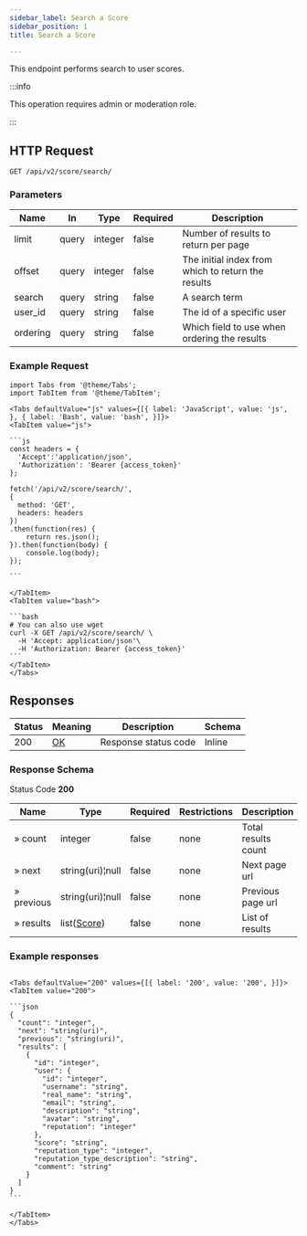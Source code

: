 ```yaml
---
sidebar_label: Search a Score
sidebar_position: 1
title: Search a Score

---
```


This endpoint performs search to user scores.

:::info

This operation requires admin or moderation role.

:::

## HTTP Request

`GET /api/v2/score/search/`

### Parameters

| Name     | In    | Type    | Required | Description                                        |
|----------|-------|---------|----------|----------------------------------------------------|
| limit    | query | integer | false    | Number of results to return per page               |
| offset   | query | integer | false    | The initial index from which to return the results |
| search   | query | string  | false    | A search term                                      |
| user_id  | query | string  | false    | The id of a specific user                          |
| ordering | query | string  | false    | Which field to use when ordering the results       |

### Example Request

````mdx-code-block
import Tabs from '@theme/Tabs';
import TabItem from '@theme/TabItem';

<Tabs defaultValue="js" values={[{ label: 'JavaScript', value: 'js', }, { label: 'Bash', value: 'bash', }]}>
<TabItem value="js">

```js
const headers = {
  'Accept':'application/json',
  'Authorization': 'Bearer {access_token}'
};

fetch('/api/v2/score/search/',
{
  method: 'GET',
  headers: headers
})
.then(function(res) {
    return res.json();
}).then(function(body) {
    console.log(body);
});

```

</TabItem>
<TabItem value="bash">

```bash
# You can also use wget
curl -X GET /api/v2/score/search/ \
  -H 'Accept: application/json'\
  -H 'Authorization: Bearer {access_token}'
```
</TabItem>
</Tabs>
````

## Responses

| Status | Meaning                                                 | Description | Schema |
|--------|---------------------------------------------------------|-------------|--------|
| 200    | [OK](https://tools.ietf.org/html/rfc7231#section-6.3.1) | Response status code        | Inline |

### Response Schema

Status Code **200**

| Name       | Type                                               | Required | Restrictions | Description         |
|------------|----------------------------------------------------|----------|--------------|---------------------|
| » count    | integer                                            | false    | none         | Total results count |
| » next     | string(uri)¦null                                   | false    | none         | Next page url       |
| » previous | string(uri)¦null                                   | false    | none         | Previous page url   |
| » results  | list([Score](/docs/apireference/v2/schemas/score)) | false    | none         | List of results     |

### Example responses


````mdx-code-block

<Tabs defaultValue="200" values={[{ label: '200', value: '200', }]}>
<TabItem value="200">

```json
{
  "count": "integer",
  "next": "string(uri)",
  "previous": "string(uri)",
  "results": [
    {
      "id": "integer",
      "user": {
        "id": "integer",
        "username": "string",
        "real_name": "string",
        "email": "string",
        "description": "string",
        "avatar": "string",
        "reputation": "integer"
      },
      "score": "string",
      "reputation_type": "integer",
      "reputation_type_description": "string",
      "comment": "string"
    }
  ]
}
```

</TabItem>
</Tabs>
````




